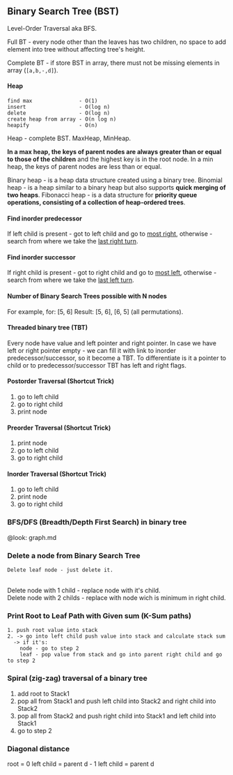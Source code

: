 Binary Search Tree (BST)
-

Level-Order Traversal aka BFS.

Full BT - every node other than the leaves has two children,
no space to add element into tree without affecting tree's height.

Complete BT - if store BST in array, there must not be missing elements in array (`[a,b,-,d]`).

#### Heap

````
find max               - O(1)
insert                 - O(log n)
delete                 - O(log n)
create heap from array - O(n log n)
heapify                - O(n)
````

Heap - complete BST.
MaxHeap, MinHeap.

**In a max heap, the keys of parent nodes are always greater than or equal to those of the children**
and the highest key is in the root node.
In a min heap, the keys of parent nodes are less than or equal.

Binary heap - is a heap data structure created using a binary tree.
Binomial heap - is a heap similar to a binary heap
but also supports **quick merging of two heaps**.
Fibonacci heap - is a data structure for **priority queue operations,
consisting of a collection of heap-ordered trees**.

#### Find inorder predecessor

If left child is present - got to left child and go to [most right](http://prntscr.com/hdpp78),
otherwise - search from where we take the [last right turn](http://i.prntscr.com/N07a6FMpQxy0ho1XoQ0RdQ.png).

#### Find inorder successor

If right child is present - got to right child and go to [most left](http://prntscr.com/hdpsl5),
otherwise - search from where we take the [last left turn](http://prntscr.com/hdptzo).

#### Number of Binary Search Trees possible with N nodes

For example, for: [5, 6] Result: [5, 6], [6, 5] (all permutations).

#### Threaded binary tree (TBT)

Every node have value and left pointer and right pointer.
In case we have left or right pointer empty - we can fill it with link to inorder predecessor/successor,
so it become a TBT.
To differentiate is it a pointer to child or to predecessor/successor TBT has left and right flags.

#### Postorder Traversal (Shortcut Trick)

1. go to left child
2. go to right child
3. print node

#### Preorder Traversal (Shortcut Trick)

1. print node
2. go to left child
3. go to right child

#### Inorder Traversal (Shortcut Trick)

1. go to left child
2. print node
3. go to right child

### BFS/DFS (Breadth/Depth First Search) in binary tree

@look: graph.md

### Delete a node from Binary Search Tree

    Delete leaf node - just delete it.
<br>Delete node with 1 child - replace node with it's child.
<br>Delete node with 2 childs - replace with node wich is minimum in right child.

### Print Root to Leaf Path with Given sum (K-Sum paths)

````
1. push root value into stack
2. -> go into left child push value into stack and calculate stack sum
  -> if it's:
    node - go to step 2
    leaf - pop value from stack and go into parent right child and go to step 2
````

### Spiral (zig-zag) traversal of a binary tree

1. add root to Stack1
2. pop all from Stack1 and push left child into Stack2 and right child into Stack2
3. pop all from Stack2 and push right child into Stack1 and left child into Stack1
4. go to step 2

### Diagonal distance

root = 0
left child = parent d - 1
left child = parent d
